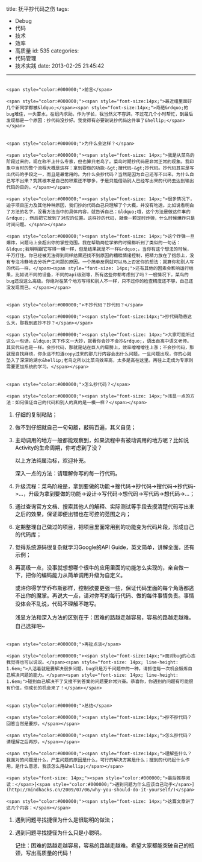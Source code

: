 title: 抚平抄代码之伤
tags:
  - Debug
  - 代码
  - 技术
  - 效率
  - 高质量
id: 535
categories:
  - 代码管理
  - 技术实践
date: 2013-02-25 21:45:42
---

## 
	<span style="color:#000000;">前言</span>

	<span style="color:#000000;"><span style="font-size:14px;">最近组里面好几个新同学都被&ldquo;</span><span style="font-size:14px;">奇葩&rdquo;的bug难住，一头雾水，在组内求助。作为学长，我当然义不容辞。不过花几个小时帮忙，到最后发现都是一个原因：抄代码没抄好。我觉得有必要说说抄代码这件事了&hellip;</span></span>

## 
	<span style="color:#000000;">为什么会这样？</span>

	<span style="color:#000000;"><span style="font-size: 14px;">我是从菜鸟的阶段过来的，现在称不上什么专家，但也算只老鸟了。菜鸟时期抄代码是非常正常的现象。我印象中当时的整个流程大概是这样：拿到要做的功能-&gt;搜代码-&gt;抄代码。抄代码其实是写出代码的手段之一，而且是最常用的。为什么会抄代码？当然是因为自己还写不出来。为什么自己写不出来？究其根本是自己的积累还不够多，于是只能借助别人已经写出来的代码去达到输出代码的目的。</span></span>

	<span style="color:#000000;"><span style="font-size: 14px;">很多情况下，迫于项目压力及其他种种原因，我们抄的代码自己只理解了个大概，并没有吃透。比如说看明白了方法的名字，没看方法当中的具体内容，就告诉自己：&ldquo;哦，这个方法是做这件事的&rdquo;，然后把它放到了对应的位置。这样抄的代码，就像一颗定时炸弹，什么时候爆炸只是时间问题。</span></span>

	<span style="color:#000000;"><span style="font-size: 14px;">这个炸弹一旦爆炸，问题马上会超出你的掌控范围。我在帮助两位学弟的时候都听到了类似的一句话：&ldquo;我明明跟它写得一模一样，但是结果就是不一样&rdquo;。当你有这个想法的时候，千万打住。你已经被无法得到同样结果还找不到原因的糟糕情绪控制，把精力放在了抱怨上，没有专注冷静地去分析产生问题的原因。一个简单反例就可以马上否定你的想法：就算你和别人写的代码一样，</span><span style="font-size: 14px;">还有其他的因素会影响运行结果，比如说不同的设备，不同的api级别等，所有这些你都考虑到了吗？一般情况下，菜鸟的bug还没这么高级。你绝对在某个地方写得和别人不一样，只不过你的检查精度还不够，自己还没发现而已。</span></span>

## 
	<span style="color:#000000;">不抄代码？抄代码？</span>

	<span style="color:#000000;"><span style="font-size:14px;">抄代码隐患这么大，那我到底抄不抄？</span></span>

	<span style="color:#000000;"><span style="font-size: 14px;">大家可能听过这么一句话，&ldquo;天下作文一大抄，就看你会抄不会抄&rdquo;，语出自高中语文老师。其实代码也是一样。会抄代码，那就是站在巨人的肩膀上，效率噌噌噌往上涨；不会抄代码，那就是自找麻烦，你永远不知道copy过来的那几行内容会出什么问题，一旦问题出现，你的心就坠入了深深的湖水&hellip;老鸟之所以比菜鸟效率高，太多是高在这里。再往上走成为专家则需要更加系统的学习。</span></span>

## 
	<span style="color:#000000;">怎么抄代码？</span>

	<span style="color:#000000;"><span style="font-size: 14px;">浅显一点的方法：如何保证自己的代码和别人的真的是一模一样？</span></span>

1.  <span style="color:#000000;"><span style="font-size: 14px;">仔细的复制粘贴；</span></span>
2.  <span style="color:#000000;"><span style="font-size: 14px;">做不到仔细就自己一句句敲，敲码百遍，其义自</span><span style="font-size: 14px;">见；</span></span>
3.  <span style="color:#000000;"><span style="font-size: 14px;">主动调用的地方一般都能观察到，如果流程中有被动调用的地方呢？<span style="font-size: 14px;">​比如说Activity的生命周期，你考虑到了没？</span></span></span>

	<span style="color:#000000;"><span style="font-size: 14px;">以上方法纯属治标，欢迎补充。</span></span>

	<span style="color:#000000;"><span style="font-size: 14px;">深入一点的方法：请理解你写的每一行代码。</span></span>

1.  <span style="color:#000000;"><span style="font-size:14px;">升级流程：菜鸟阶段是，拿到要做的功能-&gt;搜代码-&gt;抄代码</span><span style="font-size:14px;">-&gt;搜代码-&gt;抄代码-&gt;&hellip;，升级为拿到要做的功能-&gt;设计</span><span style="font-size: 14px;">-&gt;写代码-&gt;想代码-&gt;写代码</span><span style="font-size: 14px;">-&gt;想代码-&gt;&hellip;；</span></span>
2.  <span style="color:#000000;"><span style="font-size: 14px;">通过查询官方文档、搜索其他人的解释、实际测试等手段去摸清楚代码写出来之后的效果，保证即便出错也在可控的范围之内；</span></span>
3.  <span style="color:#000000;"><span style="font-size: 14px;">定期整理自己做过的项目，把项目里面常用到的功能变为代码片段，形成自己的代码库；</span></span>
4.  <span style="color:#000000;"><span style="font-size:14px;">觉得系统源码很复杂就学习Google的API Guide，英文简单，讲解全面，还有示例；</span></span>
5.  <span style="color:#000000;"><span style="font-size: 14px;">再高级一点，没事就想想哪个很牛的应用里面的功能怎么实现的，亲自做一下，把你的编码能力从简单调用升级为自定义。</span></span>

	<span style="color:#000000;"><span style="font-size: 14px;">或许你得学学乔布斯那样，控制欲要更强一些，保证代码里面的每个角落都逃不出你的魔掌。再说大一点，请对你写的每行代码、做的每件事情负责。</span><span style="font-size: 14px; line-height: 1.6em;">事情没体会不乱说，代码不理解不瞎写。</span></span>

	<span style="color:#000000;"><span style="font-size: 14px; line-height: 1.6em;">浅显方法和深入方法的区别在于：</span><span style="font-size:14px;">困难的路越走越容易，容易的路越走越难。自己选择吧~</span></span>

## 
	<span style="color:#000000;">再扯点淡</span>

	<span style="color:#000000;"><span style="font-size:14px;">面对bug的心态我觉得也可以说说。</span><span style="font-size: 14px; line-height: 1.6em;">人活着就是要解决很多问题，bug只是万千问题中的一种。请抓住每一次机会锻炼自己解决问题的能力。</span><span style="font-size: 14px; line-height: 1.6em;">碰到自己解决不了又搜不到答案的问题要非常兴奋。恭喜你，你遇到的问题有可能很有价值，你成长的机会来了！</span></span>

## 
	<span style="color:#000000;">总结</span>

	<span style="color:#000000;"><span style="font-size:14px;">抄不抄代码？回答当然是要抄。</span></span>

	<span style="color:#000000;"><span style="font-size:14px;">怎么抄代码？请理解之后再抄。</span></span>

	<span style="color:#000000;"><span style="font-size:14px;">理解些什么？我面对的问题是什么，产生问题的原因是什么，可行的解决方案是什么；搜到的代码起什么作用，是什么意思，我该怎么用&hellip;</span></span>

	<span style="font-size: 14px;"><span style="color:#000000;">最后推荐阅读：</span>[<span style="color:#000000;">遇到问题为什么应该自己动手</span>](http://mindhacks.cn/2009/07/06/why-you-should-do-it-yourself/)</span>

	<span style="color:#000000;"><span style="font-size: 14px;">这篇文章讲了这几个内容：</span></span>

1.  <span style="color:#000000;"><span style="font-size:14px;">遇到问题寻找捷径为什么是很聪明的做法；</span></span>
2.  <span style="color:#000000;"><span style="font-size:14px;">遇到问题寻找捷径为什么只是小聪明。​</span></span>

	<span style="color:#000000;"><span style="font-size:14px;">​记住：</span><span style="font-size: 14px;">困难的路越走越容易，容易的路越走越难。希望大家都能突破自己的瓶颈，写出高质量的代码！</span></span>